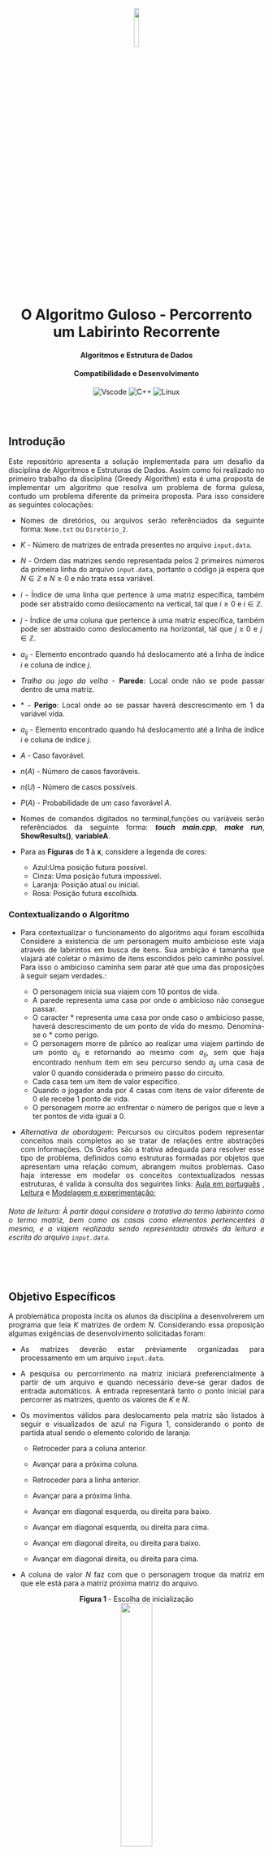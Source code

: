 <!--Idea!! CITAR O NÍVIO ZIVIANI-->
<!--DÚVIDAS!!
    1. Pedir um feedback geral tanto do código quanto do readme.
    2. Perguntar se as minhas referências estão sendo realizadas da maneira correta.
    3. Tá grande de mais?
    remember the font: https://www.iconexperience.com/o_collection/search/?q=graph
-->


<div align = "center" >
<img src="https://d1nhio0ox7pgb.cloudfront.net/_img/o_collection_png/green_dark_grey/256x256/plain/dot_matrix.png" width="14%">
</div>

<div align="justify">

<div align="center">

# O Algoritmo Guloso - Percorrento um Labirinto Recorrente

#### Algoritmos e Estrutura de Dados

#### Compatibilidade e Desenvolvimento
![Vscode](https://img.shields.io/badge/VSCode-0078D4?style=for-the-badge&logo=visual%20studio%20code&logoColor=white) 
![C++](https://img.shields.io/badge/C%2B%2B-00599C?style=for-the-badge&logo=c%2B%2B&logoColor=white)
![Linux](https://img.shields.io/badge/Linux-FCC624?style=for-the-badge&logo=linux&logoColor=black)  

</div>

<br><br>
## Introdução
Este repositório apresenta a solução implementada para um desafio da disciplina de Algoritmos e Estruturas de Dados. Assim como foi realizado no primeiro trabalho da disciplina (Greedy Algorithm) esta é uma proposta de implementar um algoritmo que resolva um problema de forma gulosa, contudo um problema diferente da primeira proposta. Para isso considere as seguintes colocações:

- Nomes de diretórios, ou arquivos serão referênciados da seguinte forma: `Nome.txt` ou `Diretório_2`.

- $K$ - Número de matrizes de entrada presentes no arquivo `input.data`.

- $N$ - Ordem das matrizes sendo representada pelos 2 primeiros números da primeira linha do arquivo `input.data`, portanto o código já espera que $N \in \mathbb{Z}$ e $N\geq 0$ e não trata essa variável.

- $i$ - Índice de uma linha que pertence à uma matriz específica, também pode ser abstraído como deslocamento na vertical, tal que $i \geq 0$ e $i \in \mathbb{Z}$.

- $j$ - Índice de uma coluna que pertence à uma matriz específica, também pode ser abstraído como deslocamento na horizontal, tal que $j \geq 0$ e $j \in \mathbb{Z}$.

- $a_{ij}$ - Elemento encontrado quando há deslocamento até a linha de índice $i$ e coluna de índice $j$.

- _Tralha ou jogo da velha_ - **Parede**: Local onde não se pode passar dentro de uma matriz.

- $*$ - **Perigo**: Local onde ao se passar haverá descrescimento em 1 da variável vida.

- $a_{ij}$ - Elemento encontrado quando há deslocamento até a linha de índice $i$ e coluna de índice $j$.

-   $A$ - Caso favorável.

-   $n(A)$ - Número de casos favoráveis.

-   $n(U)$ - Número de casos possíveis.

-   $P(A)$ - Probabilidade de um caso favorável $A$.

- Nomes de comandos digitados no terminal,funções ou variáveis serão referênciados da seguinte forma: _**touch main.cpp**_, _**make run**_, __**ShowResults()**__, __**variableA**__.

- Para as **Figuras** de **1** à **x**, considere a legenda de cores:



    -   Azul:Uma posição futura possível.</kbd>
    -   Cinza: Uma posição futura impossível.
    -   Laranja: Posição atual ou inicial.
    -   Rosa: Posição futura escolhida.

### Contextualizando o Algoritmo
- Para contextualizar o funcionamento do algoritmo aqui foram escolhida Considere a existencia de um personagem muito ambicioso este viaja através de labirintos em busca de itens. Sua ambição é tamanha que viajará até coletar o máximo de itens escondidos pelo caminho possível. Para isso o ambicioso caminha sem parar até que uma das proposições à seguir sejam verdades.:
    -   O personagem inicia sua viajem com $10$ pontos de vida.
    -   A parede representa uma casa por onde o ambicioso não consegue passar.
    -   O caracter $*$ representa uma casa por onde caso o ambicioso passe, haverá descrescimento de um ponto de vida do mesmo. Denomina-se o $*$ como perigo.
    -   O personagem morre de pânico ao realizar uma viajem partindo de um ponto $a_{ij}$ e retornando ao mesmo com $a_{ij}$, sem que haja encontrado nenhum item em seu percurso sendo $a_{ij}$ uma casa de valor 0 quando considerada o primeiro passo do circuito.
    -   Cada casa tem um item de valor específico.
    -   Quando o jogador anda por 4 casas com itens de valor diferente de $0$ ele recebe $1$ ponto de vida.
    -   O personagem morre ao enfrentar o número de perigos que o leve a ter pontos de vida igual a $0$.

-   *Alternativa de abordagem:* Percursos ou circuitos podem representar conceitos mais completos ao se tratar de relações entre abstrações com informações. Os Grafos são a trativa adequada para resolver esse tipo de problema, definidos como estruturas formadas por objetos que apresentam uma relação comum, abrangem muitos problemas. Caso haja interesse em modelar os conceitos contextualizados nessas estruturas, é valida à consulta dos seguintes links: <a href = " " >Aula em português</a> , <a href = " " >Leitura</a> e <a href="https://graphonline.ru/pt/">Modelagem e experimentação</a>;


######  *Nota de leitura*: À partir daqui considere a tratativa do termo labirinto como o termo matriz, bem como as casas como elementos pertencentes à mesma, e a viajem realizada sendo representada através da leitura e escrita do arquivo `input.data`.


<br><br>
## Objetivo Específicos
A problemática proposta incita os alunos da disciplina a desenvolverem um programa que leia $K$ matrizes de ordem $N$. Considerando essa proposição algumas exigências de desenvolvimento solicitadas foram:

- As matrizes deverão estar préviamente organizadas para processamento em um arquivo `input.data`.

- A pesquisa ou percorrimento na matriz iniciará preferencialmente à partir de um arquivo e quando necessário deve-se gerar dados de entrada automáticos. A entrada representará tanto o ponto inicial  para percorrer as matrizes, quento os valores de ${K}$ e ${N}$.

- Os movimentos válidos para deslocamento pela matriz são listados à seguir e visualizados de azul na Figura 1, considerando o ponto de partida atual sendo o elemento colorido de laranja:
    

    - Retroceder para a coluna anterior.
    
    - Avançar para a próxima coluna.

    - Retroceder para a linha anterior.
    
    - Avançar para a próxima linha.
    
    - Avançar em diagonal esquerda, ou direita para baixo.

    - Avançar em diagonal esquerda, ou direita para cima.

    - Avançar em diagonal direita, ou direita para baixo.

    - Avançar em diagonal direita, ou direita para cima.

- A coluna de valor $N$ faz com que o personagem troque da matriz em que ele está para a matriz próxima matriz do arquivo.

<div align="center">
<strong>Figura 1</strong> - Escolha de inicialização    
<br>
<img src="./img/Imagem 1.png" width="35%">
<br>
Fonte: Construção pelo autor¹.
<br>
____________________________________________
<br>¹Criada usando o Google Sheets, Disponível em <a href="https://docs.google.com/spreadsheets/d/1nbK5ybx7Lwp98y11IScqkPUhSizV1jwG1KyGsdvTEjI/edit#gid=0">Planilha</a>.
</div>
<br>

- Cada desenvolvedor do projeto escolhe propostas de inicialização e percorrimento diferentes, em função disso as seguintes premissas se fazem necessárias para compreensão da escolhida neste projeto.

- O ponto inicial deve ser escolhido de maneira aleatória, seguindo uma probabilidade de escolha distribuída entre as casas azuis.

-   Em primeiro lugar para cálculo da probabilidade de escolha de um caso descobre-se o valor da divisão entre a escolha de um caso favorável e os casos possíveis. Isso pode ser representado das seguinte maneira:
    -   $P(A) = \frac{n(A)}{n(U)}$

- No caso da Figura 1, sendo A uma escolha de que a casa inicial seja $i=2$ e $j = 2$, as seguintes proposições são verdadeiras:
    - Casas onde $j=N$ não são posições válidas de inicialização.
    - Casas com o caracter que representam uma parede não são escolhas possíveis.
    - Existem $5$ caracteres que representam uma parede.
    - $n(U) = 15$
    - $n(A) = 1$.
    - $P(A) \approx 6,6666\%$


<div align="center">
<strong>Figura 2</strong> - Escolha de caminhamento    
<br>
<img src="./img/Imagem2.png" width="35%">
<br>
Fonte: Construção pelo autor².
<br>
____________________________________________
<br>²Criada usando o Google Sheets, Disponível em <a href="https://docs.google.com/spreadsheets/d/1nbK5ybx7Lwp98y11IScqkPUhSizV1jwG1KyGsdvTEjI/edit#gid=0">Planilha</a>.
</div>
<br>


- Os movimentos devem ser realizados de maneira aleatória, seguindo uma probabilidade de escolha distribuída entre as casas azuis. Com isso seriam elementos possível para deslocamento os elementos contidos no conjunto $F$ para $F = $ { $a_{11}, a_{12}, a_{13}, a_{23}, a_{33}, a_{32}, a_{31}, a_{21}$ $ }. Portanto: 
    - $P(a_{ij}) \approx 12,5\%$ tal que $a_{ij} \in F$


- Ao ter como posição atual o elemento de uma matriz posicionado na última coluna, ou seja, com $j = N$ o personagem troca para a próxima matriz.


<br><br>
<!--Prioridade alta-->
## Solução
### Arquivos
Os arquivos para funcionamento do projeto são:
- `input.data` : Um arquivo que armazena na sua primeira linha a ordem das matrizes que estão dispostas nas linhas subsequentes.
<div align="center">
<strong>Figura 3</strong> - input.data    
<br>
<img src="./img/Imagem3.png" width="35%">
<br>
Fonte: Captura de tel feita pelo autor³.
<br>
____________________________________________
<br>³Captura de tela do computador do autor. Disponível em: <a href="https://github.com/jAzz-hub/Recurrent_Labyrinth/blob/main/img/Imagem3.png">Imagem 3</a>.
</div>
<br>


- `Makefile` : Controla a geração dos executáveis e compilação dos mesmos(FREE SOFTWARE FOUNDATION, GNU make, 2023).

- `ReadFunctions.cpp` : Conteḿ as funções criadas para leitura da primeira linha do arquivo `input.data`.

- `ReadSignature.hpp` : Conteḿ as assinaturas das funções criadas para leitura da primeira linha do arquivo `input.data`.

- `functions.cpp` : Contém as funções criadas para execução no `main.cpp` e no próprio `functions.cpp`.

- `structures.hpp` : Contém as estruturas e chamadas de bibliotecas utilizadas e assinaturas das funções do programa.

- `main.cpp` : Contém uma série de funções e declaração de variáveis que façam com que a busca pela matriz seja realizada devidamente.
<br><br>
### Funcionamento
#### 1. Primeira Leitura do Arquivo
 A leitura das entradas do arquivo `input.data` é realizada apenas 1 vez, em primeiro lugar o código reconhece qual a ordem da matriz e quantas matrizes estarão presentes no arquivo de entrada, isso será realizado respectivamente pelas funções _**SizeRecon**_ e _**HowMuchMatrixes**_.

 A função SizeRecon é responsável por ler a primeira linha do arquivo de entrada e retornar $N$, este valor serve para todas as $K$ matrizes contidas no arquivo `input.data`.

#### 2. Armazenando dados do Arquivo.
 Com os valores de $N$ e $K$ sendo fornecidos pelas funções como foi colocado, uma estrutura de tamanho $N$ do tipo _**Matrix**_ denominada _**MatrixLabyrinth**_ é criada para que os valores do arquivo `input.data` ou `Output.data` sejam alocados em uma variável conforme as leituras e escritas ocorram de forma recorrente. A estrutura do tipo _**Matrix**_ possui atributos importantes mas o principal para continuar nosso entendimento a cerca do código é um vetor alocado dinâmicamente chamado _***Labyrinth**_, ou seja, a matriz que armazena os valores $a_{ij}$ contidos no arquivo.

Para a leitura das $K$ matrizes um laço percorre o arquivo armazenando cada elemento identificado em uma posição da estrutura _**Labyrinth**_, essa mesma estrutura é reiniciada assim que: _**MatrixLines**_  =  $N-1$ . Considerando que _**MatrixLines**_ é uma variável criada para armazenar o número de linhas preenchidas com entradas do arquivo.


 
#### 3. Percorrendo Matrizes:


#### 3.1. Localização inicial
Diante do que foi narrado, o programa gera coordenadas de $i$ e $j$ aleatoriamente para inicializar a pesquisa através da martriz partindo do elemento $a_{ij}$. A função _**Spawn**_ gera aleatoriamente os valores de $i$ e $j$ para dar início ao percorrimento da matriz.


#### 3.2. Direções possíveis
O programa usa $a_{ij}$ como posição em que está no presente, ele verifica a resposta para a seguinte pergunta:
- As posições adjascentes correspondem à espaços da memória alocados pela matriz?

A validação citada ocorre através do seguinte modo:

- Criação de hipóteses dentro de variáveis booleanas,sendo o resultado dessas variáveis é dependente da posição atual.As variáveis booleanas criadas tem os nomes de pontos cardeais em inglês, são elas _**N**_,_**NE**_,_**NW**_,_**W**_,_**SW**_,_**S**_,_**SE**_,_**E**_ e podem ser verdadeiras ou falsas de maneiras diferentes tornando diversos caminhos possíveis. 

Por fim pode-se abstrair a situação acima nas seguintes ilustrações, considerando que o elemento de cor laranja é o local atual:

<div align="center">
<strong>Figura 4</strong> - 8 possíveis caminhos    
<br>
<img src="./img/Imagem4.png" width="35%">
<br>
Fonte: Construção pelo autor⁴.
<br>
____________________________________________
<br>⁴Criada usando o Google Sheets, Disponível em <a href="https://docs.google.com/spreadsheets/d/1nbK5ybx7Lwp98y11IScqkPUhSizV1jwG1KyGsdvTEjI/edit?usp=sharing">Planilha</a>.
</div>
<br>

#### 3.3. Escolha entre Direções Locais:
Após analisar as hipóteses, a decisão de qual caminho seguir é realizada através da escolha de coordenadas possíves, sendo elas definidas pela função _**CoordinateDefinition**_. Uma vez que o personagem escolhe uma nova coordenada, seus atributos são alterados pela função _**PlayerAndLabyrinthUpdate**_.

- _**CoordinateDefinition**_: Escolhe uma casa adjascente aleatória para caminhamento. Essa escolha é realizada de forma repetida até que o valor da coordenada escolhida esteja alocada pela matriz e seja diferente de uma parede.

- _**PlayerAndLabyrinthUpdate**_: Adiciona passos ao contador de passos, contabiliza itens na inventário para aumento de pontos de vida, descrementa pontos de vida ao enfrentar um perigo e atualiza atributos da Rotunda.

<div align="center">
<strong>Figura 5</strong> - Validando as coordenadas válidas para deslocamento, sendo elas  Noroeste, Norte e Nordeste
<br>
<img src="./img/Imagem5.png" width="35%">
<br>
Fonte: Construção pelo autor⁵.
<br>
____________________________________________
<br>⁵Criada usando o Google Sheets, Disponível em <a href="https://docs.google.com/spreadsheets/d/1nbK5ybx7Lwp98y11IScqkPUhSizV1jwG1KyGsdvTEjI/edit?usp=sharing">Planilha</a>.
</div>
<br>

#### 3.4. Trocando de Matriz
No momento em que o personagem alcança a última coluna da matriz local a função _**FileUpdate**_ escreve as alterações da matriz local durante a caminhada em um arquivo `Output.data` e o personagem começa a realizar o percorrimento da próxima matriz.

- Quando o jogador alcança a última coluna da última matriz presente em no arquivo `input.data`, a função _**FileUpdate**_ passa a realizar a leitura e escrita dentro do arquivo `Output.data`.

#### 3.5. Casos Especiais
Existem alguns casos particulares onde teremos uma derrota causada por motivos diversos:

- Quando o jogador inicia uma trajetória que em algum momento passa pelo mesmo ponto onde ela começou sendo que este não capturou nenhum item, o jogo é perdido. Para computar essa derrota foram criadas as funções e estruturas de dados à seguir:

    - _**Roundabout**_: Roundabout ou Rotunda é um item no inventário do jogador, esse vetor passa a armazenar as coordenadas percorridas por um jogador à partir do momento que ele passa a viajar por casas de valor $0$, o item armazena uma coordenada por matriz e é esvaziado caso o jogador pegue um item tendo de ser preenchido de novo. Isso foi modelado de maneira ilustrativa por um vetor, este vetor tem como tamanho o número de matrizes contidas no arquivo `input.data`;

    - _**UpdatingPlayerRoundabout**_: Função que atualiza os valores na Rotunda, preenchendo-a caso o jogador pegue um zero em uma matriz onde ele não pegou esse valor ainda, ou esvaziando-a caso o jogador pegue um item. Caso a Rotunda esteja completamente preenchida o atributo _**WinCondition**_ do jogador se torna falso e ele é morto pela função _**GameOver**_.

    - _**MatrixNotOnRoundabout**_: Função que verifica se as coordenadas da matriz atual já foram armazenadas na Rotunda, ou seja, se o jogador já pegou $0$ na matriz atual ou não.

    - _**RestartRoundabout**_: Função que esvazia a Rotunda quando o jogador pega um item.

    - Ao se considerar um caso com $K = 2$ com $N = 5$, onde em algum momento o trajeto sinalizado é realizado, tendo o ponto inicial na primeira matriz como $a_{20}$ e o ponto final como $a_{20}$ na primeira matriz, pode-se conceber um caso onde o jogador morre por preenchimento da rotrunda. Acompanhe o exemplo na imagem à seguir:

<div align="center">

<strong>Figura 6</strong> - Casa inicial ou presente é igual casa final.    
<br>
<img src="./img/Imagem6.png" width="65%">
<br>
Fonte: Construção pelo autor⁶.
<br>
____________________________________________
<br>⁶Criada usando o Google Sheets, Disponível em <a href="https://docs.google.com/spreadsheets/d/1nbK5ybx7Lwp98y11IScqkPUhSizV1jwG1KyGsdvTEjI/edit?usp=sharing">Planilha</a>.
</div>
<br>

- Quando o jogador enfrenta perigos os suficientes para ficar sem pontos de vida ele também é derrotado. Vale ressaltar que a função _**GameOver**_ verifica essas condições de derrota à cada iteração realizada pelo algoritmo.
    - _**GameOver**_: Função que faz um teste para avalizar se o jogador pode ser morto por preenchimento da Rotunda, ou se foi derrotado por perder todos os pontos de vida. Caso a derrota venha a ocorrer o relatório _**ResumeOfJourney**_ é chamado.

    - _**ResumeOfJourney**_: Função que mostra tentativas de mensurar dados sobre a viajem do personagem. São essas informações: quantas casas foram percorridas ao todo, qual a soma dos itens consumidos pelo caminho, quantas casas da matriz ficaram sem serem exploradas, quantos perigos foram enfrentados ao decorrer do percurso.


## Implementação
Em função de representar o que é realizado pelo algoritmo diante da entrada específica em <a href="dataset/input.data">`input.data`</a>, observe as imagens abaixo.

<div align="center">

<strong>Figura 7</strong> - Entrada 1
<br>
<img src="./img/Imagem3.png" width="68%">
<br>
<br><br>

<strong>Figura 8 - </strong>
Saída de dados Entrada 1
<br>
<img src="./img/Imagem8.png" width="68%">
<br>
<br>

<strong>Figura 9</strong> - Entrada de dados Matriz 2
<br>
<img src="./img/Entrada 2.png" width="68%">
<br>
<br><br>
<strong>Figura 10 - </strong>
Saída de dados da Entrada 2
<br>
<img src="./img/Saida2.png" width="68%">
<br>
<br>
Fonte: Captura de tela da compilação e execução realizada na máquina do autor ⁷⁻¹⁰.
<br>
____________________________________________
<br>⁷⁻¹⁰Criada Pela Compilação do código fonte, Disponível em <a href="./src">Código Fonte</a>.
</div>
<br>



## Reflexões e Aprendizados

### Como melhorar o desenvolvimento de algoritmos?
Diante do conhecimento proposto em salas aula após a construção do <a href ="https://github.com/jAzz-hub/Greedy_Algorithm/tree/main/src"> primeiro algoritmo guloso </a> a turma de Algoritmos e Estruturas de Dados 1 aprendeu sobre como calcular custo de suas aplicações. Dito isso foi proposto que houvesse a tentativa de realizar a modelagem de custo assintótico do algoritmo construído. Essa abordagem é importante, pois propõe questionamentos diante das melhores maneiras de se resolver um problema, ou seja, se há como melhorar o desenvolvimento de algorimtos. Portanto a resposta é testando outros algoritmos que tenham o mesmo propósito na mesmo ambiente de desenvolvimento e mensurando variáveis que interferem no quão "bom" pode ser o algoritmo resolvido, afinal "bom" é algo muito subjetivo.

### Análise de Algoritmos Aleatorizados é o caso desse projeto?

Percebendo a recorrência de fenômenos probabilisticos no comportamento do projeto desenvolvido, foi percebido pela turma que a análise poderia se fazer complexa o suficiente para estar fora do escopo de entrega do trabalho.

Apesar da aplicação dos métodos de análise assintótica probabilística não serem o completo foco do trabalho, foi descoberto que são formas essênciais de se examinar o comportamento do programa desenvolvido.

_"De modo geral dizemos que um algoritmo é **aleatorizado** se seu comportamento for determinado não apenas por sua entrada, mas também por valores produzidos por um **gerador de números aleatórios**"_(CORMEN, 2012, p.108).

A citação acima prova que o caso desenvolvido se classifica como um algoritmo aleatorizado, afinal as entradas do código fonte são produzidas por um gerador de números aleatórios, denominei a função que gera números aleatórios contidos em um intervalo como _**RandomGenerator**_. À seguir também é importante considerar que:

_"Quando analisamos o tempo de execução de um algoritmo aleatorizado, adotamos a expectativa do tempo de
execução para a distribuição de valores retornada pelo gerador de números aleatórios. Distinguimos esses algoritmos
daqueles, cuja entrada é aleatória referindo-nos ao tempo de execução de um algoritmo aleatorizado como um tempo
de execução esperado. Em geral, discutimos o tempo de execução do caso médio quando a distribuição de
probabilidade refere-se às entradas do algoritmo, e discutimos o **tempo de execução esperado** quando o próprio
algoritmo faz escolhas aleatórias."_(CORMEN, 2012, p.108).

Com isso Concluí-se que ao pensar na análise probabilistica não é apenas a modelagem de combinações ou probabilidades que influenciarão na análise assintótica, os próprios códigos escritos para gerar entradas aleatórias, ou seja, analisar o custo da função _**RandomGenerator**_ importa. É trivial mas válido pensar que para isso teríamos que analisar os custos das funções que são usadas dentro delas, algumas de difícil acesso à documentação.

<br>
<strong>Algoritmos: teoria e prática, de Thomas H. Cormen, Charles E. Leiserson, Ronald L. Rivest e Clifford Stein, tradução da 3ª edição</strong>
<div>

### Reavaliando a Implementação de um Algoritmo Guloso
Foi implementado um algoritmo guloso simular as propostas de caminhamento por labiritntos, porém é válido ressaltar que uma abordagem à partir da modelagem computacional com <a href = "https://www.youtube.com/watch?v=k9DJn-COtKg">grafos</a> também poderia solucionar o problema. No entando se apegando ao que foi compreendido como recurso computacional até o momento e tentando aperfeiçoar o desenvolvimento de algoritmos gulosos, o projeto foi realizado desta forma.

Considerando isso, são propostos por Cormen(2012) os Elementos da Estratégia Gulosa. Apesar das estratégias citadas serem ótimas formas de realizar o trabalho neste projeto a análise de casos onde é necessário saber todas as casas por onde se passou, bem como as casas por onde não se passou não foram desenvolvidas isso denota uma falha do autor na tentativa de implementação dos algoritmos gulosos. Para acessar as estratégias, clique no link abaixo:

- <a href="https://github.com/jAzz-hub/Greedy_Algorithm#reavaliando-a-implementa%C3%A7%C3%A3o-de-um-algoritmo-guloso">Estratégias</a>


<br>
<br>

## Compilação e Execução

Para compilação e execução do código é necessário que seja criado um arquivo Makefile. Para uso deste arquivo da forma correta, siga as diretrizes de execução abaixo:

<table>

<tr>
<td colspan = '1'><strong>Comandos</strong></td>
<td align = "center" colspan = '1'><strong>Funções</strong></td>
</tr>

<tr>
<td align="center"><strong><i>make clean</i></strong>
</td>
<td align="center">Deleta o arquivo executável e todos os arquivos objetos do diretório. (FREE SOFTWARE FOUNDATION, GNU make, 2023)</td>
</tr>
<tr>
<td align="center"><strong><i>make</i></strong></td>
<td align="center">Compila diferentes partes do programa através do g++ e cria um arquivo executável na pasta build. </td>
</tr>
<tr>
<td align="center"><strong><i>make run</i></strong></td>
<td align="center">Executa o programa da pasta build após a realização da compilação. (PIRES, MICHEL, 2023)</td>
</tr>
</table>

## Ambiente de desenvolvimento:
O código foi desenvolvido e testado no seguinte ambiente de desenvolvimento:

<table>
<tr>
<td colspan = '1' align="center"><strong>Peças</strong></td>
<td align = "center" colspan = '1'><strong>Especificações</strong></td>
</tr>

<tr>
<td align="center"><strong><i>Processador</i></strong>
</td>
<td align="center">Intel(R) Core(TM) i5-3340M CPU @ 2.70GHz</td>
</tr>
<tr>
<td align="center"><strong><i>Memória RAM</i></strong></td>
<td align="center">8 GB </td>
</tr>
<tr>
<td align="center"><strong><i>Sistema Operacional</i></strong></td>
<td>Linux fedora 6.2.7-100.fc36.x86_64 </td>
</tr>
</table>


<br><br>
## Referências <!--Idea!! CITAR O NÍVIO ZIVIANI-->

[1] CORMEN, T. H. et al. Introduction to Algorithms, third edition. [s.l.] MIT Press, 2009. Acessador em 20 de Março de 2023.

[2] PIRES, MICHEL - Repositório GitHub, @mpiress: GenerateDataToMatrix - Disponível em: https://github.com/mpiress/GenerateDataToMatrix/blob/main/src/mat.h. Acessado em 15 de Março de 2023.

[3] GNU make. Disponível em: <https://www.gnu.org/software/make/manual/make.html>. Acessado em 21 de Março de 2023.

[4] GNU Make. Disponível em: <https://www.gnu.org/software/make/>. Acesso em: mar. 23DC.

[5] Exemplo de probabilidade com combinações: escolha de grupos. Disponível em: <https://www.youtube.com/watch?v=Ajuz9xlxSZk>. Acesso em: 23 abr. 2023.

[6] ALFREDO, A. et al. Grafos. [s.l: s.n.]. Disponível em: <https://homepages.dcc.ufmg.br/~loureiro/md/md_9Grafos.pdf>.

‌
<div align="center">‌

## Contato
<br>

<a href="https://t.me/joaaogg">
<img align="center" width="20%" height="20%" src="https://img.shields.io/badge/Telegram-2CA5E0?style=for-the-badge&logo=telegram&logoColor=white"/> 
</a>
<br>
<br>

<a href="https://www.linkedin.com/in/joao-gustavo-silva/">
<img align="center" width="20%" height="20%" src="https://img.shields.io/badge/LinkedIn-0077B5?style=for-the-badge&logo=linkedin&logoColor=white"/>
</a>
<br>
<br>

<a style="color:black" href="mailto:michel@cefetmg.br?subject=[GitHub]%20Source%20Dynamic%20Lists">
✉️ <i>joaogu.2001@gmail.com</i>
</a>

</div>
